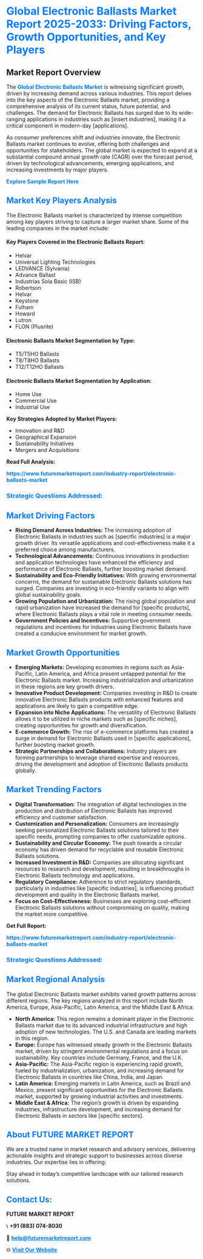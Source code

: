 <h1 style="color: #007BFF;">Global Electronic Ballasts Market Report 2025-2033: Driving Factors, Growth Opportunities, and Key Players</h1>

<section id="overview">
<h2>Market Report Overview</h2>
<p>The <a href="https://www.futuremarketreport.com/industry-report/electronic-ballasts-market" style="color: #007BFF; text-decoration: none;"><strong>Global Electronic Ballasts Market</strong></a> is witnessing significant growth, driven by increasing demand across various industries. This report delves into the key aspects of the Electronic Ballasts market, providing a comprehensive analysis of its current status, future potential, and challenges. The demand for Electronic Ballasts has surged due to its wide-ranging applications in industries such as [insert industries], making it a critical component in modern-day [applications].</p>
<p>As consumer preferences shift and industries innovate, the Electronic Ballasts market continues to evolve, offering both challenges and opportunities for stakeholders. The global market is expected to expand at a substantial compound annual growth rate (CAGR) over the forecast period, driven by technological advancements, emerging applications, and increasing investments by major players.</p>
</section>

<section id="overview">
<p><a href="https://www.futuremarketreport.com/request-sample/reportId=86759" style="color: #007BFF; text-decoration: none;"><strong>Explore Sample Report Here</strong></a></p>
</section>

<section id="key-players">
<h2 style="color: #007BFF;">Market Key Players Analysis</h2>
<p>The Electronic Ballasts market is characterized by intense competition among key players striving to capture a larger market share. Some of the leading companies in the market include:</p>
<h4>Key Players Covered in the Electronic Ballasts Report:</h4>
<ul><li>Helvar</li><li>Universal Lighting Technologies</li><li>LEDVANCE (Sylvania)</li><li>Advance Ballast</li><li>Industrias Sola Basic (ISB)</li><li>Robertson</li><li>Helvar</li><li>Keystone</li><li>Fulham</li><li>Howard</li><li>Lutron</li><li>FLON (Plusrite)</li></ul>
<h4>Electronic Ballasts Market Segmentation by Type:</h4>
<ul><li>T5/T5HO Ballasts</li><li>T8/T8HO Ballasts</li><li>T12/T12HO Ballasts</li></ul>

<h4>Electronic Ballasts Market Segmentation by Application:</h4>
<ul><li>Home Use</li><li>Commercial Use</li><li>Industrial Use</li></ul>
<p><strong>Key Strategies Adopted by Market Players:</strong></p>
<ul>
<li>Innovation and R&D</li>
<li>Geographical Expansion</li>
<li>Sustainability Initiatives</li>
<li>Mergers and Acquisitions</li>
</ul>
</section>

<section>
<p><strong>Read Full Analysis: </strong></p><a href="https://www.futuremarketreport.com/industry-report/electronic-ballasts-market" style="color: #007BFF; text-decoration: none;"><strong>https://www.futuremarketreport.com/industry-report/electronic-ballasts-market</strong></a>
<h3 style="color: #007BFF;">Strategic Questions Addressed:</h3>
</section>

<section id="driving-factors">
<h2 style="color: #007BFF;">Market Driving Factors</h2>
<ul>
<li><strong>Rising Demand Across Industries:</strong> The increasing adoption of Electronic Ballasts in industries such as [specific industries] is a major growth driver. Its versatile applications and cost-effectiveness make it a preferred choice among manufacturers.</li>
<li><strong>Technological Advancements:</strong> Continuous innovations in production and application technologies have enhanced the efficiency and performance of Electronic Ballasts, further boosting market demand.</li>
<li><strong>Sustainability and Eco-Friendly Initiatives:</strong> With growing environmental concerns, the demand for sustainable Electronic Ballasts solutions has surged. Companies are investing in eco-friendly variants to align with global sustainability goals.</li>
<li><strong>Growing Population and Urbanization:</strong> The rising global population and rapid urbanization have increased the demand for [specific products], where Electronic Ballasts plays a vital role in meeting consumer needs.</li>
<li><strong>Government Policies and Incentives:</strong> Supportive government regulations and incentives for industries using Electronic Ballasts have created a conducive environment for market growth.</li>
</ul>
</section>

<section id="growth-opportunities">
<h2 style="color: #007BFF;">Market Growth Opportunities</h2>
<ul>
<li><strong>Emerging Markets:</strong> Developing economies in regions such as Asia-Pacific, Latin America, and Africa present untapped potential for the Electronic Ballasts market. Increasing industrialization and urbanization in these regions are key growth drivers.</li>
<li><strong>Innovative Product Development:</strong> Companies investing in R&D to create innovative Electronic Ballasts products with enhanced features and applications are likely to gain a competitive edge.</li>
<li><strong>Expansion into Niche Applications:</strong> The versatility of Electronic Ballasts allows it to be utilized in niche markets such as [specific niches], creating opportunities for growth and diversification.</li>
<li><strong>E-commerce Growth:</strong> The rise of e-commerce platforms has created a surge in demand for Electronic Ballasts used in [specific applications], further boosting market growth.</li>
<li><strong>Strategic Partnerships and Collaborations:</strong> Industry players are forming partnerships to leverage shared expertise and resources, driving the development and adoption of Electronic Ballasts products globally.</li>
</ul>
</section>

<section id="trending-factors">
<h2 style="color: #007BFF;">Market Trending Factors</h2>
<ul>
<li><strong>Digital Transformation:</strong> The integration of digital technologies in the production and distribution of Electronic Ballasts has improved efficiency and customer satisfaction.</li>
<li><strong>Customization and Personalization:</strong> Consumers are increasingly seeking personalized Electronic Ballasts solutions tailored to their specific needs, prompting companies to offer customizable options.</li>
<li><strong>Sustainability and Circular Economy:</strong> The push towards a circular economy has driven demand for recyclable and reusable Electronic Ballasts solutions.</li>
<li><strong>Increased Investment in R&D:</strong> Companies are allocating significant resources to research and development, resulting in breakthroughs in Electronic Ballasts technology and applications.</li>
<li><strong>Regulatory Compliance:</strong> Adherence to strict regulatory standards, particularly in industries like [specific industries], is influencing product development and quality in the Electronic Ballasts market.</li>
<li><strong>Focus on Cost-Effectiveness:</strong> Businesses are exploring cost-efficient Electronic Ballasts solutions without compromising on quality, making the market more competitive.</li>
</ul>
</section>

<section>
<p><strong>Get Full Report: </strong></p><a href="https://www.futuremarketreport.com/industry-report/electronic-ballasts-market" style="color: #007BFF; text-decoration: none;"><strong>https://www.futuremarketreport.com/industry-report/electronic-ballasts-market</strong></a>
<h3 style="color: #007BFF;">Strategic Questions Addressed:</h3>
</section>


<section id="regional-analysis">
<h2 style="color: #007BFF;">Market Regional Analysis</h2>
<p>The global Electronic Ballasts market exhibits varied growth patterns across different regions. The key regions analyzed in this report include North America, Europe, Asia-Pacific, Latin America, and the Middle East & Africa:</p>
<ul>
<li><strong>North America:</strong> This region remains a dominant player in the Electronic Ballasts market due to its advanced industrial infrastructure and high adoption of new technologies. The U.S. and Canada are leading markets in this region.</li>
<li><strong>Europe:</strong> Europe has witnessed steady growth in the Electronic Ballasts market, driven by stringent environmental regulations and a focus on sustainability. Key countries include Germany, France, and the U.K.</li>
<li><strong>Asia-Pacific:</strong> The Asia-Pacific region is experiencing rapid growth, fueled by industrialization, urbanization, and increasing demand for Electronic Ballasts in countries like China, India, and Japan.</li>
<li><strong>Latin America:</strong> Emerging markets in Latin America, such as Brazil and Mexico, present significant opportunities for the Electronic Ballasts market, supported by growing industrial activities and investments.</li>
<li><strong>Middle East & Africa:</strong> The region’s growth is driven by expanding industries, infrastructure development, and increasing demand for Electronic Ballasts in sectors like [specific sectors].</li>
</ul>
</section>

<footer>
<h2 style="color: #007BFF;">About FUTURE MARKET REPORT</h2>
<p>We are a trusted name in market research and advisory services, delivering actionable insights and strategic support to businesses across diverse industries. Our expertise lies in offering:</p>

<p>Stay ahead in today’s competitive landscape with our tailored research solutions.</p>

<h2 style="color: #007BFF;">Contact Us:</h2>
<p><strong>FUTURE MARKET REPORT</strong></p>
<p>📞 <strong>+91 (883) 074-8030</strong></p>
<p>📧 <strong><a href="mailto:help@futuremarketreport.com" style="color: #007BFF;">help@futuremarketreport.com</a></strong></p>
<p>🌐 <strong><a href="https://www.futuremarketreport.com/" style="color: #007BFF;">Visit Our Website</a></strong></p>
</footer>